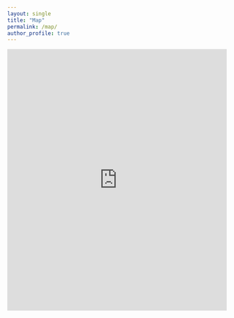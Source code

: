 ```yaml
---
layout: single
title: "Map"
permalink: /map/
author_profile: true
---
```


<iframe width="100%" height="600" frameborder="0" title="Felt Map" src="https://felt.com/embed/map/Bar-Storey-Map-9Ari0azFJScWJmEXwpK9CE9CB?loc=22.7%2C-37.78%2C3z&legend=0&logo=1&link=1" referrerpolicy="strict-origin-when-cross-origin"></iframe>
